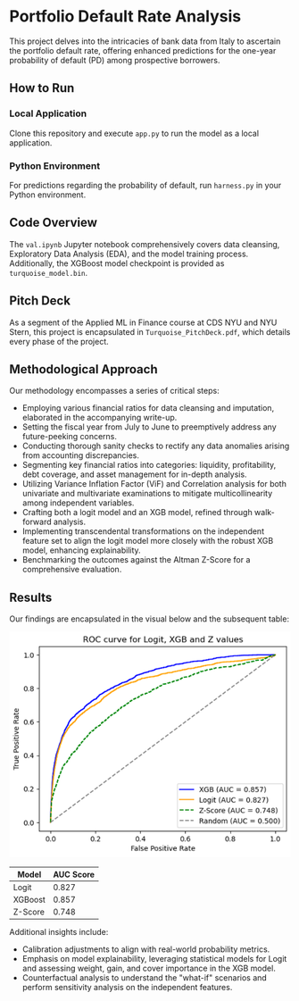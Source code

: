 # Portfolio Default Rate Analysis

This project delves into the intricacies of bank data from Italy to ascertain the portfolio default rate, offering enhanced predictions for the one-year probability of default (PD) among prospective borrowers.

## How to Run

### Local Application
Clone this repository and execute `app.py` to run the model as a local application.

### Python Environment
For predictions regarding the probability of default, run `harness.py` in your Python environment.

## Code Overview

The `val.ipynb` Jupyter notebook comprehensively covers data cleansing, Exploratory Data Analysis (EDA), and the model training process. Additionally, the XGBoost model checkpoint is provided as `turquoise_model.bin`.

## Pitch Deck

As a segment of the Applied ML in Finance course at CDS NYU and NYU Stern, this project is encapsulated in `Turquoise_PitchDeck.pdf`, which details every phase of the project.

## Methodological Approach

Our methodology encompasses a series of critical steps:

- Employing various financial ratios for data cleansing and imputation, elaborated in the accompanying write-up.
- Setting the fiscal year from July to June to preemptively address any future-peeking concerns.
- Conducting thorough sanity checks to rectify any data anomalies arising from accounting discrepancies.
- Segmenting key financial ratios into categories: liquidity, profitability, debt coverage, and asset management for in-depth analysis.
- Utilizing Variance Inflation Factor (ViF) and Correlation analysis for both univariate and multivariate examinations to mitigate multicollinearity among independent variables.
- Crafting both a logit model and an XGB model, refined through walk-forward analysis.
- Implementing transcendental transformations on the independent feature set to align the logit model more closely with the robust XGB model, enhancing explainability.
- Benchmarking the outcomes against the Altman Z-Score for a comprehensive evaluation.

## Results

Our findings are encapsulated in the visual below and the subsequent table:

![AUC Scores](AUC_Scores.png)

| Model   | AUC Score |
|---------|-----------|
| Logit   | 0.827     |
| XGBoost | 0.857     |
| Z-Score | 0.748     |

Additional insights include:

- Calibration adjustments to align with real-world probability metrics.
- Emphasis on model explainability, leveraging statistical models for Logit and assessing weight, gain, and cover importance in the XGB model.
- Counterfactual analysis to understand the "what-if" scenarios and perform sensitivity analysis on the independent features.

